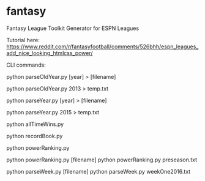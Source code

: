 # fantasy
Fantasy League Toolkit Generator for ESPN Leagues

Tutorial here:
https://www.reddit.com/r/fantasyfootball/comments/526bhh/espn_leagues_add_nice_looking_htmlcss_power/

CLI commands:

python parseOldYear.py [year] > [filename]

python parseOldYear.py 2013 > temp.txt

python parseYear.py [year] > [filename]

python parseYear.py 2015 > temp.txt

python allTimeWins.py

python recordBook.py

python powerRanking.py

python powerRanking.py [filename]
python powerRanking.py preseason.txt

python parseWeek.py [filename]
python parseWeek.py weekOne2016.txt
